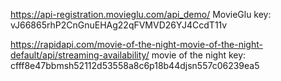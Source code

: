 https://api-registration.movieglu.com/api_demo/
MovieGlu key: vJ66865rhP2CnGnuEHAg22qFVMVD26YJ4CcdT11v

https://rapidapi.com/movie-of-the-night-movie-of-the-night-default/api/streaming-availability/
movie of the night key:
cfff8e47bbmsh52112d53558a8c6p18b44djsn557c06239ea5
